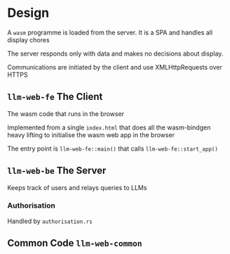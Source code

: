 # Design

A `wasm` programme is loaded from the server.  It is a SPA and handles all display chores

The server responds only with data and makes no decisions about display.

Communications are initiated by the client and use XMLHttpRequests over HTTPS

##  `llm-web-fe` The Client

The wasm code that runs in the browser

Implemented from a single `index.html` that does all the wasm-bindgen heavy lifting to initialise the wasm web app in the browser

The entry point is `llm-web-fe::main()` that calls `llm-web-fe::start_app()`

## `llm-web-be` The Server

Keeps track of users and relays queries to LLMs

### Authorisation

Handled by `authorisation.rs`

## Common Code `llm-web-common`

